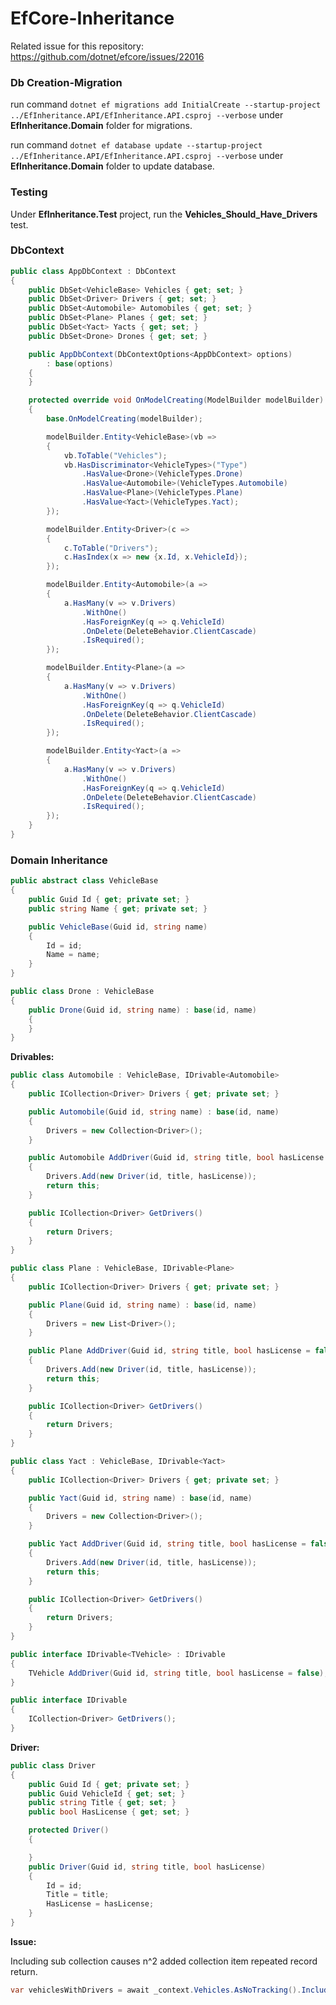 # EfCore-Inheritance
Related issue for this repository: https://github.com/dotnet/efcore/issues/22016

### Db Creation-Migration

run command `dotnet ef migrations add InitialCreate --startup-project ../EfInheritance.API/EfInheritance.API.csproj --verbose` under **EfInheritance.Domain** folder for migrations.



run command `dotnet ef database update --startup-project ../EfInheritance.API/EfInheritance.API.csproj --verbose`  under **EfInheritance.Domain** folder to update database.



### Testing

Under **EfInheritance.Test** project, run the **Vehicles_Should_Have_Drivers** test.

### DbContext

```csharp
public class AppDbContext : DbContext
{
    public DbSet<VehicleBase> Vehicles { get; set; }
    public DbSet<Driver> Drivers { get; set; }
    public DbSet<Automobile> Automobiles { get; set; }
    public DbSet<Plane> Planes { get; set; }
    public DbSet<Yact> Yacts { get; set; }
    public DbSet<Drone> Drones { get; set; }

    public AppDbContext(DbContextOptions<AppDbContext> options)
        : base(options)
    {
    }

    protected override void OnModelCreating(ModelBuilder modelBuilder)
    {
        base.OnModelCreating(modelBuilder);

        modelBuilder.Entity<VehicleBase>(vb =>
        {
            vb.ToTable("Vehicles");
            vb.HasDiscriminator<VehicleTypes>("Type")
                .HasValue<Drone>(VehicleTypes.Drone)
                .HasValue<Automobile>(VehicleTypes.Automobile)
                .HasValue<Plane>(VehicleTypes.Plane)
                .HasValue<Yact>(VehicleTypes.Yact);
        });

        modelBuilder.Entity<Driver>(c =>
        {
            c.ToTable("Drivers");
            c.HasIndex(x => new {x.Id, x.VehicleId});
        });

        modelBuilder.Entity<Automobile>(a =>
        {
            a.HasMany(v => v.Drivers)
                .WithOne()
                .HasForeignKey(q => q.VehicleId)
                .OnDelete(DeleteBehavior.ClientCascade)
                .IsRequired();
        });

        modelBuilder.Entity<Plane>(a =>
        {
            a.HasMany(v => v.Drivers)
                .WithOne()
                .HasForeignKey(q => q.VehicleId)
                .OnDelete(DeleteBehavior.ClientCascade)
                .IsRequired();
        });

        modelBuilder.Entity<Yact>(a =>
        {
            a.HasMany(v => v.Drivers)
                .WithOne()
                .HasForeignKey(q => q.VehicleId)
                .OnDelete(DeleteBehavior.ClientCascade)
                .IsRequired();
        });
    }
}
```

### Domain Inheritance

```csharp
public abstract class VehicleBase
{
    public Guid Id { get; private set; }
    public string Name { get; private set; }

    public VehicleBase(Guid id, string name)
    {
        Id = id;
        Name = name;
    }
}
```

```csharp
public class Drone : VehicleBase
{
    public Drone(Guid id, string name) : base(id, name)
    {
    }
}
```

**Drivables:**

```csharp
public class Automobile : VehicleBase, IDrivable<Automobile>
{
    public ICollection<Driver> Drivers { get; private set; }

    public Automobile(Guid id, string name) : base(id, name)
    {
        Drivers = new Collection<Driver>();
    }

    public Automobile AddDriver(Guid id, string title, bool hasLicense = false)
    {
        Drivers.Add(new Driver(id, title, hasLicense));
        return this;
    }

    public ICollection<Driver> GetDrivers()
    {
        return Drivers;
    }
}
```

```csharp
public class Plane : VehicleBase, IDrivable<Plane>
{
    public ICollection<Driver> Drivers { get; private set; }

    public Plane(Guid id, string name) : base(id, name)
    {
        Drivers = new List<Driver>();
    }

    public Plane AddDriver(Guid id, string title, bool hasLicense = false)
    {
        Drivers.Add(new Driver(id, title, hasLicense));
        return this;
    }

    public ICollection<Driver> GetDrivers()
    {
        return Drivers;
    }
}
```

```csharp
public class Yact : VehicleBase, IDrivable<Yact>
{
    public ICollection<Driver> Drivers { get; private set; }

    public Yact(Guid id, string name) : base(id, name)
    {
        Drivers = new Collection<Driver>();
    }

    public Yact AddDriver(Guid id, string title, bool hasLicense = false)
    {
        Drivers.Add(new Driver(id, title, hasLicense));
        return this;
    }

    public ICollection<Driver> GetDrivers()
    {
        return Drivers;
    }
}
```

```csharp
public interface IDrivable<TVehicle> : IDrivable
{
    TVehicle AddDriver(Guid id, string title, bool hasLicense = false);
}

public interface IDrivable
{
    ICollection<Driver> GetDrivers();
}
```

**Driver:**

```csharp
public class Driver
{
    public Guid Id { get; private set; }
    public Guid VehicleId { get; set; }
    public string Title { get; set; }
    public bool HasLicense { get; set; }

    protected Driver()
    {

    }
    public Driver(Guid id, string title, bool hasLicense)
    {
        Id = id;
        Title = title;
        HasLicense = hasLicense;
    }
}
```

**Issue:**

Including sub collection causes n^2 added collection item repeated record return. 

```csharp
var vehiclesWithDrivers = await _context.Vehicles.AsNoTracking().Include("Drivers").ToListAsync();
```

